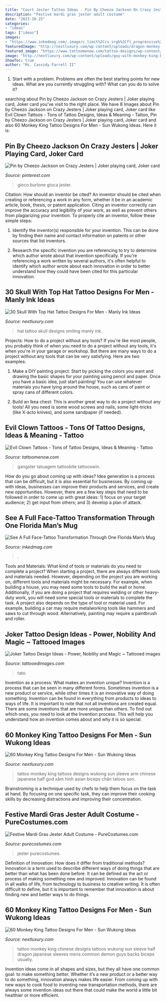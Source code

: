 ```yaml
---
title: "Court Jester Tattoo Ideas - Pin By Cheezo Jackson On Crazy Jesters"
description: "Festive mardi gras jester adult costume"
date: "2023-10-25"
categories:
- "ideas"
tags: ["ideas"]
images:
- "https://www.inkedmag.com/.image/c_limit%2Ccs_srgb%2Cfl_progressive%2Cq_auto:good%2Cw_700/MTYwNjUxMTQ1NTYyMzY3NTM0/mugshotprogression_social.jpg"
featuredImage: "http://nextluxury.com/wp-content/uploads/dragon-monkey-king-mens-half-sleeve-tattoos.jpg"
featured_image: "https://www.tattoomenow.com/tattoo-designs/wp-content/uploads/2012/05/tatuagem_palhao_clown_tattoo.jpg"
image: "http://nextluxury.com/wp-content/uploads/guy-with-monkey-king-black-ink-shaded-half-sleeve-tattoo.jpg"
ShowToc: true
author: "Ms. Cassidy Farrell II"
---
```



1. Start with a problem. Problems are often the best starting points for new ideas. What are you currently struggling with? What can you do to solve it? 

	

		
searching about Pin by Cheezo Jackson on Crazy Jesters | Joker playing card, Joker card you've visit to the right place. We have 8 Images about Pin by Cheezo Jackson on Crazy Jesters | Joker playing card, Joker card like Evil Clown Tattoos - Tons of Tattoo Designs, Ideas &amp; Meaning - Tattoo, Pin by Cheezo Jackson on Crazy Jesters | Joker playing card, Joker card and also 60 Monkey King Tattoo Designs For Men - Sun Wukong Ideas. Here it is:
		
    
## Pin By Cheezo Jackson On Crazy Jesters | Joker Playing Card, Joker Card

<img loading=lazy src="https://i.pinimg.com/736x/af/39/5d/af395dcbeedf2054779cc0092ec8bfd0.jpg" onerror="this.onerror=null;this.src='https://tse4.mm.bing.net/th?id=OIP.ocOqA-tzu5xUTvSA8pccygHaLF&amp;pid=15.1';" alt="Pin by Cheezo Jackson on Crazy Jesters | Joker playing card, Joker card">

_Source: pinterest.com_

>gioco burlone gioca jester. 

	

Citation: How should an inventor be cited?
An inventor should be cited when creating or referencing a work in any form, whether it be in an academic article, book, thesis, or patent application. Citing an inventor correctly can improve the accuracy and legibility of your work, as well as prevent others from plagiarizing your invention. To properly cite an inventor, follow these simple steps:
1. Identify the inventor(s) responsible for your invention. This can be done by finding their name and contact information on patents or other sources that list inventors.

2. Research the specific invention you are referencing to try to determine which author wrote about that invention specifically. If you're referencing a work written by several authors, it's often helpful to identify which author wrote about each innovation in order to better understand how they could have been cited for this particular innovation.


    
## 30 Skull With Top Hat Tattoo Designs For Men - Manly Ink Ideas

<img loading=lazy src="http://nextluxury.com/wp-content/uploads/3d-shaded-arm-skull-with-top-hat-guys-tattoo-ideas.jpg" onerror="this.onerror=null;this.src='https://tse2.mm.bing.net/th?id=OIP.Ths9C5zjTfnssd618cJ3KgHaHa&amp;pid=15.1';" alt="30 Skull With Top Hat Tattoo Designs For Men - Manly Ink Ideas">

_Source: nextluxury.com_

>hat tattoo skull designs smiling manly ink. 

	

Projects: How to do a project without any tools?
If you're like most people, you probably think of when you need to do a project without any tools, it's when you're in your garage or workshop. But there are many ways to do a project without any tools that can be very satisfying. Here are two examples: 
1. Make a DIY painting project: Start by picking the colors you want and drawing the basic shapes for your painting using pencil and paper. Once you have a basic idea, just start painting! You can use whatever materials you have lying around the house, such as cans of paint or spray cans of different colors. 

2. Build an Ikea chest: This is another great way to do a project without any tools! All you need is some wood screws and nails, some light-tricks (like X-acto knives), and some sandpaper (if needed).

    
## Evil Clown Tattoos - Tons Of Tattoo Designs, Ideas &amp; Meaning - Tattoo

<img loading=lazy src="https://www.tattoomenow.com/tattoo-designs/wp-content/uploads/2012/05/tatuagem_palhao_clown_tattoo.jpg" onerror="this.onerror=null;this.src='https://tse2.mm.bing.net/th?id=OIP.XHEH54d53bUaxMOcS8wvdQHaLV&amp;pid=15.1';" alt="Evil Clown Tattoos - Tons of Tattoo Designs, Ideas &amp; Meaning - Tattoo">

_Source: tattoomenow.com_

>gangster tatuagem tattoobite tattooswin. 

	

How do you go about coming up with ideas?
Idea generation is a process that can be difficult, but it is also essential for businesses. By coming up with ideas, businesses can improve their products and services, and create new opportunities. However, there are a few key steps that need to be followed in order to come up with great ideas: 1) focus on your target audience; 2) get input from others; and 3) develop a plan of attack.

    
## See A Full Face-Tattoo Transformation Through One Florida Man’s Mug

<img loading=lazy src="https://www.inkedmag.com/.image/c_limit%2Ccs_srgb%2Cfl_progressive%2Cq_auto:good%2Cw_700/MTYwNjUxMTQ1NTYyMzY3NTM0/mugshotprogression_social.jpg" onerror="this.onerror=null;this.src='https://tse2.mm.bing.net/th?id=OIP.SIBbLrskARadhCp4j_MDvwHaD2&amp;pid=15.1';" alt="See A Full Face-Tattoo Transformation Through One Florida Man’s Mug">

_Source: inkedmag.com_

>. 

	

Tools and Materials: What kind of tools or materials do you need to complete a project?
When starting a project, there are always different tools and materials needed. However, depending on the project you are working on, different tools and materials might be necessary.  For example, when building a house, you may need some tools to build the wall or home.  Additionally, if you are doing a project that requires welding or other heavy-duty work, you will need some special tools or materials to complete the task.   A project also depends on the type of tool or material used. For example, building a car may require metalworking tools like hammers and saws to cut through wood. Alternatively, painting may require a paintbrush and roller.

    
## Joker Tattoo Design Ideas - Power, Nobility And Magic ~ Tattooed Images

<img loading=lazy src="https://tattooedimages.com/wp-content/uploads/2020/05/joker_tattoo_11-scaled.jpg" onerror="this.onerror=null;this.src='https://tse1.mm.bing.net/th?id=OIP.d0YBtXondFTn_FjWXKHBpwHaJ4&amp;pid=15.1';" alt="Joker Tattoo Design Ideas - Power, Nobility and Magic ~ Tattooed images">

_Source: tattooedimages.com_

>tato. 

	

Invention as a process: What makes an invention unique?
Invention is a process that can be seen in many different forms. Sometimes invention is a new product or service, while other times it is an innovative way of doing something. Invention can be found in everything from products to ideas to ways of life.
It is important to note that not all inventions are created equal. There are some inventions that are more unique than others. To find out which ones, you need to look at the Invention process. This will help you understand how an invention comes about and why it is so special.

    
## 60 Monkey King Tattoo Designs For Men - Sun Wukong Ideas

<img loading=lazy src="http://nextluxury.com/wp-content/uploads/guy-with-monkey-king-black-ink-shaded-half-sleeve-tattoo.jpg" onerror="this.onerror=null;this.src='https://tse2.mm.bing.net/th?id=OIP.FM-EaQhSHYpBt0_9keKWlQHaLI&amp;pid=15.1';" alt="60 Monkey King Tattoo Designs For Men - Sun Wukong Ideas">

_Source: nextluxury.com_

>tattoo monkey king tattoos designs wukong sun sleeve arm chinese japanese half god xăm hình asian biceps chân tatoos son. 

	

Brainstroming is a technique used by chefs to help them focus on the task at hand. By focusing on one specific task, they can improve their cooking skills by decreasing distractions and improving their concentration.

    
## Festive Mardi Gras Jester Adult Costume - PureCostumes.com

<img loading=lazy src="https://www.purecostumes.com/mm5/graphics/00000001/01400_full_1.jpg" onerror="this.onerror=null;this.src='https://tse4.mm.bing.net/th?id=OIP.8MsRK3NN6bApVuxDQ3FUkgHaLO&amp;pid=15.1';" alt="Festive Mardi Gras Jester Adult Costume - PureCostumes.com">

_Source: purecostumes.com_

>jester purecostumes. 

	

Definition of Innovation: How does it differ from traditional methods?
Innovation is a term used to describe different ways of doing things that are better than what has been done before. It can be defined as the act or process of making something new and improved. Innovation can be found in all walks of life, from technology to business to creative writing. It is often difficult to define, but it is important to remember that innovation is about finding new and better ways to do things.

    
## 60 Monkey King Tattoo Designs For Men - Sun Wukong Ideas

<img loading=lazy src="http://nextluxury.com/wp-content/uploads/dragon-monkey-king-mens-half-sleeve-tattoos.jpg" onerror="this.onerror=null;this.src='https://tse3.mm.bing.net/th?id=OIP.P7oUMoX2eO6kX2pxv23zdwHaHa&amp;pid=15.1';" alt="60 Monkey King Tattoo Designs For Men - Sun Wukong Ideas">

_Source: nextluxury.com_

>tattoo monkey king chinese designs tattoos wukong sun sleeve half dragon japanese sleeves mens common demon guys backs biceps usually. 

	

Invention ideas come in all shapes and sizes, but they all have one common goal: to make something better. Whether it’s a new product or a better way to do something, innovation always makes life easier. From coming up with new ways to cook food to inventing new transportation methods, there are always some invention ideas out there that could make the world a little bit healthier or more efficient.

